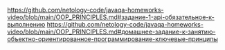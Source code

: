 https://github.com/netology-code/javaqa-homeworks-video/blob/main/OOP_PRINCIPLES.md#задание-1-api-обязательное-к-выполнению
https://github.com/netology-code/javaqa-homeworks-video/blob/main/OOP_PRINCIPLES.md#домашнее-задание-к-занятию-объектно-ориентированное-программирование-ключевые-принципы